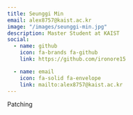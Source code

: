 ```yaml
---
title: Seunggi Min
email: alex8757@kaist.ac.kr
image: "/images/seunggi-min.jpg"
description: Master Student at KAIST
social:
  - name: github
    icon: fa-brands fa-github
    link: https://github.com/ironore15

  - name: email
    icon: fa-solid fa-envelope
    link: mailto:alex8757@kaist.ac.kr
---
```


Patching
